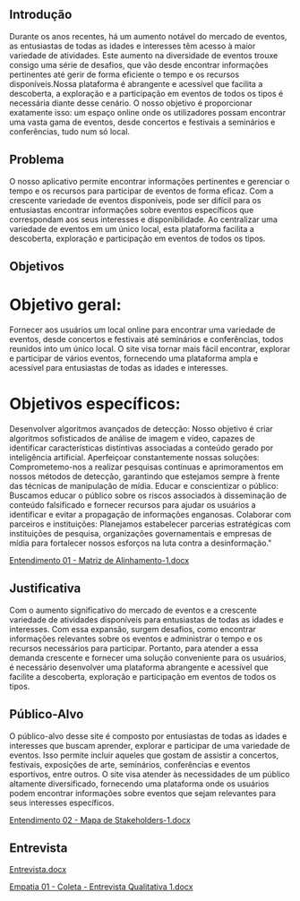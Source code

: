 ## Introdução

Durante os anos recentes, há um aumento notável do mercado de eventos, as entusiastas de todas as idades e interesses têm acesso à maior variedade de atividades. Este aumento na diversidade de eventos trouxe consigo uma série de desafios, que vão desde encontrar informações pertinentes até gerir de forma eficiente o tempo e os recursos disponíveis.Nossa plataforma é abrangente e acessível que facilita a descoberta, a exploração e a participação em eventos de todos os tipos é necessária diante desse cenário. O nosso objetivo é proporcionar exatamente isso: um espaço online onde os utilizadores possam encontrar uma vasta gama de eventos, desde concertos e festivais a seminários e conferências, tudo num só local.


## Problema

O nosso aplicativo permite encontrar informações pertinentes e gerenciar o tempo e os recursos para participar de eventos de forma eficaz. Com a crescente variedade de eventos disponíveis, pode ser difícil para os entusiastas encontrar informações sobre eventos específicos que correspondam aos seus interesses e disponibilidade. Ao centralizar uma variedade de eventos em um único local, esta plataforma facilita a descoberta, exploração e participação em eventos de todos os tipos.


## Objetivos

# Objetivo geral:

Fornecer aos usuários um local online para encontrar uma variedade de eventos, desde concertos e festivais até seminários e conferências, todos reunidos into um único local. O site visa tornar mais fácil encontrar, explorar e participar de vários eventos, fornecendo uma plataforma ampla e acessível para entusiastas de todas as idades e interesses.


# Objetivos específicos:

Desenvolver algoritmos avançados de detecção: Nosso objetivo é criar algoritmos sofisticados de análise de imagem e vídeo, capazes de identificar características distintivas associadas a conteúdo gerado por inteligência artificial.
Aperfeiçoar constantemente nossas soluções: Comprometemo-nos a realizar pesquisas contínuas e aprimoramentos em nossos métodos de detecção, garantindo que estejamos sempre à frente das técnicas de manipulação de mídia.
Educar e conscientizar o público: Buscamos educar o público sobre os riscos associados à disseminação de conteúdo falsificado e fornecer recursos para ajudar os usuários a identificar e evitar a propagação de informações enganosas.
Colaborar com parceiros e instituições: Planejamos estabelecer parcerias estratégicas com instituições de pesquisa, organizações governamentais e empresas de mídia para fortalecer nossos esforços na luta contra a desinformação."

[Entendimento 01 - Matriz de Alinhamento-1.docx](https://github.com/ICEI-PUC-Minas-PBR-SI/pbr-si-2024-1-1-ti-aw-t1-aicheck/files/15055779/Entendimento.01.-.Matriz.de.Alinhamento-1.docx)

## Justificativa

Com o aumento significativo do mercado de eventos e a crescente variedade de atividades disponíveis para entusiastas de todas as idades e interesses. Com essa expansão, surgem desafios, como encontrar informações relevantes sobre os eventos e administrar o tempo e os recursos necessários para participar. Portanto, para atender a essa demanda crescente e fornecer uma solução conveniente para os usuários, é necessário desenvolver uma plataforma abrangente e acessível que facilite a descoberta, exploração e participação em eventos de todos os tipos.


## Público-Alvo

O público-alvo desse site é composto por entusiastas de todas as idades e interesses que buscam aprender, explorar e participar de uma variedade de eventos. Isso permite incluir aqueles que gostam de assistir a concertos, festivais, exposições de arte, seminários, conferências e eventos esportivos, entre outros. O site visa atender às necessidades de um público altamente diversificado, fornecendo uma plataforma onde os usuários podem encontrar informações sobre eventos que sejam relevantes para seus interesses específicos.


[Entendimento 02 - Mapa de Stakeholders-1.docx](https://github.com/ICEI-PUC-Minas-PBR-SI/pbr-si-2024-1-1-ti-aw-t1-aicheck/files/15055784/Entendimento.02.-.Mapa.de.Stakeholders-1.docx)

## Entrevista

[Entrevista.docx](https://github.com/ICEI-PUC-Minas-PBR-SI/pbr-si-2024-1-1-ti-aw-t1-aicheck/files/15055849/Entrevista.docx)

[Empatia 01 - Coleta - Entrevista Qualitativa 1.docx](https://github.com/ICEI-PUC-Minas-PBR-SI/pbr-si-2024-1-1-ti-aw-t1-aicheck/files/15055852/Empatia.01.-.Coleta.-.Entrevista.Qualitativa.1.docx)
